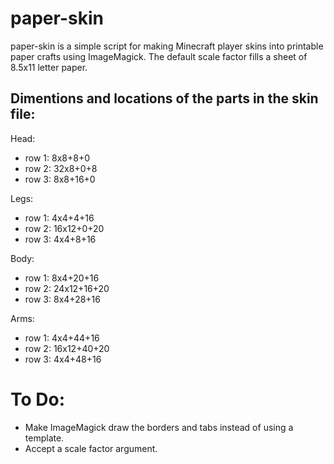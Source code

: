 paper-skin
==========
paper-skin is a simple script for making Minecraft player skins into printable paper crafts using ImageMagick.
The default scale factor fills a sheet of 8.5x11 letter paper.

Dimentions and locations of the parts in the skin file:
-------------------------------------------------------

Head:
- row 1: 8x8+8+0
- row 2: 32x8+0+8
- row 3: 8x8+16+0

Legs:
- row 1: 4x4+4+16
- row 2: 16x12+0+20
- row 3: 4x4+8+16

Body:
- row 1: 8x4+20+16
- row 2: 24x12+16+20
- row 3: 8x4+28+16

Arms:
- row 1: 4x4+44+16
- row 2: 16x12+40+20
- row 3: 4x4+48+16

To Do:
======
- Make ImageMagick draw the borders and tabs instead of using a template.
- Accept a scale factor argument.
